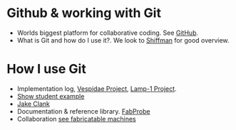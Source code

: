 # Github & working with Git

- Worlds biggest platform for collaborative coding. See [GitHub](https://github.com). 
- What is Git and how do I use it?. We look to [Shiffman](https://www.youtube.com/watch?v=BCQHnlnPusY&list=PLRqwX-V7Uu6ZF9C0YMKuns9sLDzK6zoiV) for good overview. 
 
# How I use Git

- Implementation log, [Vespidae Project](https://github.com/frikkfossdal/Vespidae/tree/main/developLog), [Lamp-1 Project](https://github.com/frikkfossdal/lamp-1).
- [Show student example](https://github.com/BendickMH/Bachelor-Fres)
- [Jake Clank](https://gitlab.cba.mit.edu/jakeread/clank-stretch)
- Documentation & reference library. [FabProbe](https://github.com/frikkfossdal/fabProbe)
- Collaboration [see fabricatable machines](https://github.com/frikkfossdal/fabricatable-machines)
